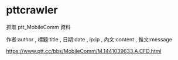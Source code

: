 # pttcrawler
抓取 ptt_MobileComm 資料

作者:author , 標題:title , 日期:date , ip:ip , 內文:content , 推文:message

https://www.ptt.cc/bbs/MobileComm/M.1441039633.A.CFD.html

